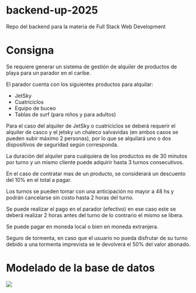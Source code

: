 # backend-up-2025
Repo del backend para la materia de Full Stack Web Development


# Consigna
Se requiere generar un sistema de gestión de alquiler de productos de playa para un parador en el caribe.

El parador cuenta con los siguientes productos para alquilar:

- JetSky
- Cuatriciclos
- Equipo de buceo
- Tablas de surf (para niños y para adultos)

Para el caso del alquiler de JetSky o cuatriciclos se deberá requerir el alquiler de casco y el jetsky un chaleco salvavidas (en ambos casos se pueden subir máximo 2 personas), por lo que se alquilará uno o dos dispositivos de seguridad según corresponda.

La duración del alquiler para cualquiera de los productos es de 30 minutos por turno y un mismo cliente puede adquirir hasta 3 turnos consecutivos.

En el caso de contratar mas de un producto, se considerará un descuento del 10% en el total a pagar.

Los turnos se pueden tomar con una anticipación no mayor a 48 hs y  podrán cancelarse sin costo hasta 2 horas del turno.

Se puede realizar el pago en el parador (efectivo) en ese caso este se deberá realizar 2 horas antes del turno de lo contrario el mismo se libera.

Se puede pagar en moneda local o bien en moneda extranjera.

Seguro de tormenta, en caso que el usuario no pueda disfrutar de su turno debido a una tormenta imprevista se le devolverá el 50% del valor abonado.

# Modelado de la base de datos

[![](https://mermaid.ink/img/pako:eNqlVVtv2jAU_iuWHytACSG0y1tXXpC2FQ2epkiViQ_gEdupL1IzBL99TkggWaC0Wh6Sk_Pl3D-f7HAiKeAIJynResLIWhEeC-SuUoOerDaSg0K7o7a4npe_ITFTil4YPWvnRjGxRoJw6CiBE5Z2tNlGisa30_nzhBhAiQL3oI_mCO2b6cyUpDYx_5dN4tyvpcrPwA_Ll67GTLEEZqAWVokOyMnbDGSWNvx9lTIFIpCCV8sU6DlZgck_V9HRZmqAf7gok2fwgdxbYVyq28L2ZoyTNqkmP6U3C2pC2hBlFox3MzQuM93RartcSEPSDkCZTqQV5qfzehV85KYbp-2uaprLy1h9oRQiEkgnQGjKLrExI3kX_Ma0OVQtLUZ3QMzd9fW-X51vdiR0s8lVGa-WCMOadGpGPdPmgPRJfieDGzw7-7iZSvtAkpyDMJ_g1bLqCL3Ua9biVBWe8GLU3WNslQKR5B2Ag9lI-i4DXA1H4bTfYuzHGPX7TvAGgzsn10cmckd_C5Vhrbz6ednhCG2IbnKiCcb4rjYtfNQrLXJrZAXqosGVWI2ZRkgA0LZxA_4nZsvwQtgLIetBl6XFAvfwWjGKI6Ms9LDroFvx7hWXRIix2YBbAThyIiVqG-NY7J1NRsQvKXltpqRdb3C0Iql2bzajjgXVT-ikdTOmoJ4KCuAoDIPSCY52-A1HfjAchKOx74_DcBTcj_yHHs5x1A9Cf-A9-OFw-HD_ZRiMRvse_lPG9QdBGHq-54de4IXjse_8AWVGqu_Vj7B47P8CqQko1w?type=png)](https://mermaid.live/edit#pako:eNqlVVtv2jAU_iuWHytACSG0y1tXXpC2FQ2epkiViQ_gEdupL1IzBL99TkggWaC0Wh6Sk_Pl3D-f7HAiKeAIJynResLIWhEeC-SuUoOerDaSg0K7o7a4npe_ITFTil4YPWvnRjGxRoJw6CiBE5Z2tNlGisa30_nzhBhAiQL3oI_mCO2b6cyUpDYx_5dN4tyvpcrPwA_Ll67GTLEEZqAWVokOyMnbDGSWNvx9lTIFIpCCV8sU6DlZgck_V9HRZmqAf7gok2fwgdxbYVyq28L2ZoyTNqkmP6U3C2pC2hBlFox3MzQuM93RartcSEPSDkCZTqQV5qfzehV85KYbp-2uaprLy1h9oRQiEkgnQGjKLrExI3kX_Ma0OVQtLUZ3QMzd9fW-X51vdiR0s8lVGa-WCMOadGpGPdPmgPRJfieDGzw7-7iZSvtAkpyDMJ_g1bLqCL3Ua9biVBWe8GLU3WNslQKR5B2Ag9lI-i4DXA1H4bTfYuzHGPX7TvAGgzsn10cmckd_C5Vhrbz6ednhCG2IbnKiCcb4rjYtfNQrLXJrZAXqosGVWI2ZRkgA0LZxA_4nZsvwQtgLIetBl6XFAvfwWjGKI6Ms9LDroFvx7hWXRIix2YBbAThyIiVqG-NY7J1NRsQvKXltpqRdb3C0Iql2bzajjgXVT-ikdTOmoJ4KCuAoDIPSCY52-A1HfjAchKOx74_DcBTcj_yHHs5x1A9Cf-A9-OFw-HD_ZRiMRvse_lPG9QdBGHq-54de4IXjse_8AWVGqu_Vj7B47P8CqQko1w)
